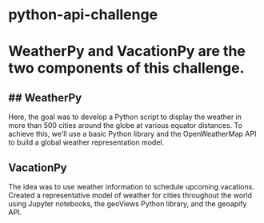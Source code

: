 # python-api-challenge
# WeatherPy and VacationPy are the two components of this challenge.

## ## WeatherPy
Here, the goal was to develop a Python script to display the weather in more than 500 cities around the globe at various equator distances. To achieve this, we'll use a basic Python library and the OpenWeatherMap API to build a global weather representation model. 


## VacationPy 
The idea was to use weather information to schedule upcoming vacations. Created a representative model of weather for cities throughout the world using Jupyter notebooks, the geoViews Python library, and the geoapify API.
